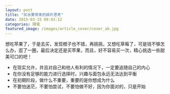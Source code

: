 ```yaml
---
layout: post
title: "买水果带来的碎片思考"
date: 2015-03-15 09:43:12
categories: 随笔
featured_image: /images/article_cover/cover_ab.jpg
---
```


想吃苹果了，于是去买，发现橙子也不错，再挑挑，又想吃草莓了，可是钱不够怎么办，逛了一圈，最后决定还是买苹果，而且，好不容易买一次，精心挑选一些甜美可口的吧！

* 在现实允许，并且对自己和他人有利的情况下，一定要追随自己的内心
* 在你没有足够的能力进行选择时，兴趣与面包永远无法达到平衡
* 在初期阶段，做什么不重要，重要的是你想成为什么
* 不要怕迷茫，不要怕尝试，不要怕做不好，因为你面对的，只是开始
